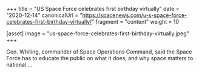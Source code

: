 +++
title = "US Space Force celebrates first birthday virtually"
date = "2020-12-14"
canonicalUrl = "https://spacenews.com/u-s-space-force-celebrates-first-birthday-virtually/"
fragment = "content"
weight = 10

[asset]
    image = "us-space-force-celebrates-first-birthday-virtually.jpeg"
+++

Gen. Whiting, commander of Space Operations Command, said the Space Force 
has to educate the public on what it does, and why space matters to 
national ...
